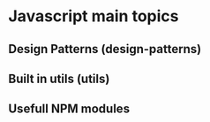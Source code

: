 # Javascript main topics

## Design Patterns (design-patterns)

## Built in utils (utils)

## Usefull NPM modules
